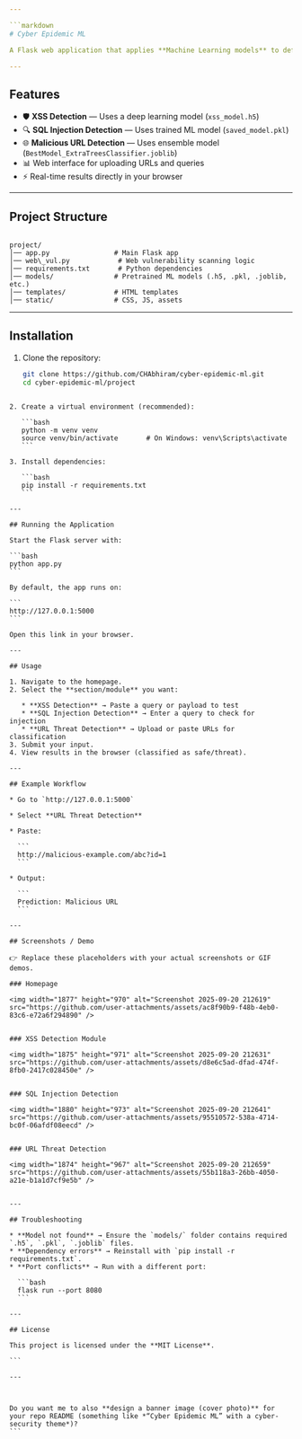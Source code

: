 ```yaml
---

```markdown
# Cyber Epidemic ML

A Flask web application that applies **Machine Learning models** to defend against epidemic-style cybersecurity threats such as **XSS attacks, SQL Injection, and Malicious URLs**.

---
```


## Features

- 🛡️ **XSS Detection** — Uses a deep learning model (`xss_model.h5`)  
- 🔍 **SQL Injection Detection** — Uses trained ML model (`saved_model.pkl`)  
- 🌐 **Malicious URL Detection** — Uses ensemble model (`BestModel_ExtraTreesClassifier.joblib`)  
- 📊 Web interface for uploading URLs and queries  
- ⚡ Real-time results directly in your browser  

---

## Project Structure

```

project/
│── app.py                # Main Flask app
│── web\_vul.py            # Web vulnerability scanning logic
│── requirements.txt       # Python dependencies
│── models/               # Pretrained ML models (.h5, .pkl, .joblib, etc.)
│── templates/            # HTML templates
│── static/               # CSS, JS, assets

````

---

## Installation

1. Clone the repository:

   ```bash
   git clone https://github.com/CHAbhiram/cyber-epidemic-ml.git
   cd cyber-epidemic-ml/project
````

2. Create a virtual environment (recommended):

   ```bash
   python -m venv venv
   source venv/bin/activate       # On Windows: venv\Scripts\activate
   ```

3. Install dependencies:

   ```bash
   pip install -r requirements.txt
   ```

---

## Running the Application

Start the Flask server with:

```bash
python app.py
```

By default, the app runs on:

```
http://127.0.0.1:5000
```

Open this link in your browser.

---

## Usage

1. Navigate to the homepage.
2. Select the **section/module** you want:

   * **XSS Detection** → Paste a query or payload to test
   * **SQL Injection Detection** → Enter a query to check for injection
   * **URL Threat Detection** → Upload or paste URLs for classification
3. Submit your input.
4. View results in the browser (classified as safe/threat).

---

## Example Workflow

* Go to `http://127.0.0.1:5000`

* Select **URL Threat Detection**

* Paste:

  ```
  http://malicious-example.com/abc?id=1
  ```

* Output:

  ```
  Prediction: Malicious URL
  ```

---

## Screenshots / Demo

👉 Replace these placeholders with your actual screenshots or GIF demos.

### Homepage

<img width="1877" height="970" alt="Screenshot 2025-09-20 212619" src="https://github.com/user-attachments/assets/ac8f90b9-f48b-4eb0-83c6-e72a6f294890" />


### XSS Detection Module

<img width="1875" height="971" alt="Screenshot 2025-09-20 212631" src="https://github.com/user-attachments/assets/d8e6c5ad-dfad-474f-8fb0-2417c028450e" />


### SQL Injection Detection

<img width="1880" height="973" alt="Screenshot 2025-09-20 212641" src="https://github.com/user-attachments/assets/95510572-538a-4714-bc0f-06afdf08eecd" />


### URL Threat Detection

<img width="1874" height="967" alt="Screenshot 2025-09-20 212659" src="https://github.com/user-attachments/assets/55b118a3-26bb-4050-a21e-b1a1d7cf9e5b" />


---

## Troubleshooting

* **Model not found** → Ensure the `models/` folder contains required `.h5`, `.pkl`, `.joblib` files.
* **Dependency errors** → Reinstall with `pip install -r requirements.txt`.
* **Port conflicts** → Run with a different port:

  ```bash
  flask run --port 8080
  ```

---

## License

This project is licensed under the **MIT License**.

```

---



Do you want me to also **design a banner image (cover photo)** for your repo README (something like *“Cyber Epidemic ML” with a cyber-security theme*)?
```
